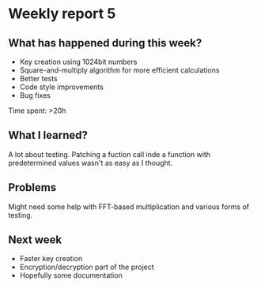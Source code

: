# Weekly report 5

## What has happened during this week?

- Key creation using 1024bit numbers
- Square-and-multiply algorithm for more efficient calculations
- Better tests
- Code style improvements
- Bug fixes

Time spent: >20h

## What I learned?

A lot about testing. Patching a fuction call inde a function with predetermined values wasn't as easy as I thought.

## Problems

Might need some help with FFT-based multiplication and various forms of testing.

## Next week

- Faster key creation
- Encryption/decryption part of the project
- Hopefully some documentation